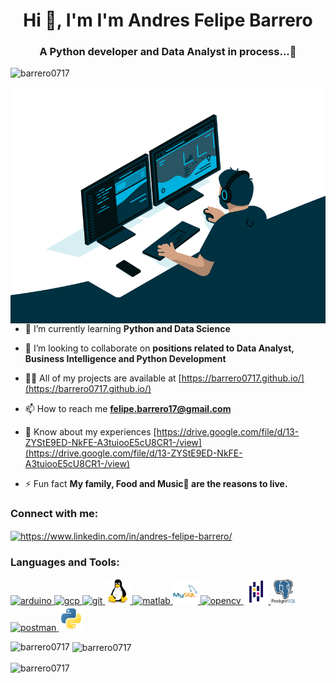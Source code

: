 <h1 align="center">Hi 👋, I'm I'm Andres Felipe Barrero</h1>
<h3 align="center">A Python developer and Data Analyst in process...🌟</h3>

<p align="left"> <img src="https://komarev.com/ghpvc/?username=barrero0717&label=Profile%20views&color=0e75b6&style=flat" alt="barrero0717" /> </p>

<p><img align="right" src="https://github.com/Barrero0717/Barrero0717/blob/master/image_processing20210918-17862-nvbxxl.gif" alt="barrero0717" /></p>

- 🌱 I’m currently learning **Python and Data Science**

- 👯 I’m looking to collaborate on **positions related to Data Analyst, Business Intelligence and Python Development**

- 👨‍💻 All of my projects are available at [https://barrero0717.github.io/](https://barrero0717.github.io/)

- 📫 How to reach me **felipe.barrero17@gmail.com**

- 📄 Know about my experiences [https://drive.google.com/file/d/13-ZYStE9ED-NkFE-A3tuiooE5cU8CR1-/view](https://drive.google.com/file/d/13-ZYStE9ED-NkFE-A3tuiooE5cU8CR1-/view)

- ⚡ Fun fact **My family, Food and Music🎵 are the reasons to live.**

<h3 align="left">Connect with me:</h3>
<p align="left">
<a href="https://www.linkedin.com/in/andres-felipe-barrero/" target="blank"><img align="center" src="https://raw.githubusercontent.com/rahuldkjain/github-profile-readme-generator/master/src/images/icons/Social/linked-in-alt.svg" alt="https://www.linkedin.com/in/andres-felipe-barrero/" height="30" width="40" /></a>
</p>

<h3 align="left">Languages and Tools:</h3>
<p align="left"> <a href="https://www.arduino.cc/" target="_blank" rel="noreferrer"> <img src="https://cdn.worldvectorlogo.com/logos/arduino-1.svg" alt="arduino" width="40" height="40"/> </a> <a href="https://cloud.google.com" target="_blank" rel="noreferrer"> <img src="https://www.vectorlogo.zone/logos/google_cloud/google_cloud-icon.svg" alt="gcp" width="40" height="40"/> </a> <a href="https://git-scm.com/" target="_blank" rel="noreferrer"> <img src="https://www.vectorlogo.zone/logos/git-scm/git-scm-icon.svg" alt="git" width="40" height="40"/> </a> <a href="https://www.linux.org/" target="_blank" rel="noreferrer"> <img src="https://raw.githubusercontent.com/devicons/devicon/master/icons/linux/linux-original.svg" alt="linux" width="40" height="40"/> </a> <a href="https://www.mathworks.com/" target="_blank" rel="noreferrer"> <img src="https://upload.wikimedia.org/wikipedia/commons/2/21/Matlab_Logo.png" alt="matlab" width="40" height="40"/> </a> <a href="https://www.mysql.com/" target="_blank" rel="noreferrer"> <img src="https://raw.githubusercontent.com/devicons/devicon/master/icons/mysql/mysql-original-wordmark.svg" alt="mysql" width="40" height="40"/> </a> <a href="https://opencv.org/" target="_blank" rel="noreferrer"> <img src="https://www.vectorlogo.zone/logos/opencv/opencv-icon.svg" alt="opencv" width="40" height="40"/> </a> <a href="https://pandas.pydata.org/" target="_blank" rel="noreferrer"> <img src="https://raw.githubusercontent.com/devicons/devicon/2ae2a900d2f041da66e950e4d48052658d850630/icons/pandas/pandas-original.svg" alt="pandas" width="40" height="40"/> </a> <a href="https://www.postgresql.org" target="_blank" rel="noreferrer"> <img src="https://raw.githubusercontent.com/devicons/devicon/master/icons/postgresql/postgresql-original-wordmark.svg" alt="postgresql" width="40" height="40"/> </a> <a href="https://postman.com" target="_blank" rel="noreferrer"> <img src="https://www.vectorlogo.zone/logos/getpostman/getpostman-icon.svg" alt="postman" width="40" height="40"/> </a> <a href="https://www.python.org" target="_blank" rel="noreferrer"> <img src="https://raw.githubusercontent.com/devicons/devicon/master/icons/python/python-original.svg" alt="python" width="40" height="40"/> </a> </p>

<p><img align="left" src="https://github-readme-stats.vercel.app/api/top-langs?username=barrero0717&show_icons=true&locale=en&layout=compact" alt="barrero0717" /></p>

<p>&nbsp;<img align="center" src="https://github-readme-stats.vercel.app/api?username=barrero0717&show_icons=true&locale=en" alt="barrero0717" /></p>

<p><img align="center" src="https://github-readme-streak-stats.herokuapp.com/?user=barrero0717&" alt="barrero0717" /></p>
